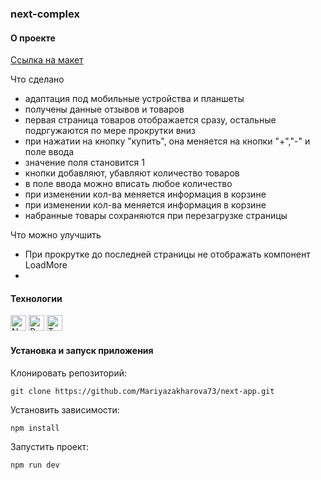 ### next-complex

#### О проекте

[Ссылка на макет](https://www.figma.com/file/XIYVl8ICFkdl3HJZcc8o8B/%D1%82%D0%B5%D1%81%D1%82%D0%BE%D0%B2%D0%BE%D0%B5?type=design&mode=design&t=JUcQzutaQKE6kRJw-0)

Что сделано

- адаптация под мобильные устройства и планшеты
- получены данные отзывов и товаров
- первая страница товаров отображается сразу, остальные подргужаются по мере прокрутки вниз
- при нажатии на кнопку "купить", она меняется на кнопки "+","-" и поле ввода
- значение поля становится 1
- кнопки добавляют, убавляют количество товаров
- в поле ввода можно вписать любое количество
- при изменении кол-ва меняется информация в корзине
- при изменении кол-ва меняется информация в корзине
- набранные товары сохраняются при перезагрузке страницы

Что можно улучшить

- При прокрутке до последней страницы не отображать компонент LoadMore
-

#### Технологии

<div>
<img height='25px' src="https://img.shields.io/badge/Next.js-20232A??style=plastic&logo=nextdotjs&logoColor=fff" alt="Nextjs.">
  <img height='25px' src="https://img.shields.io/badge/React-20232A??style=plastic&logo=react&logoColor=61DAFB" alt="React.">
  <img height='25px' src="https://img.shields.io/badge/TypeScript-20232A??style=plastic&logo=typescript&logoColor=3178C6" alt="TypeScript.">
</div>

#### Установка и запуск приложения

Клонировать репозиторий:

    git clone https://github.com/Mariyazakharova73/next-app.git

Установить зависимости:

    npm install

Запустить проект:

    npm run dev
